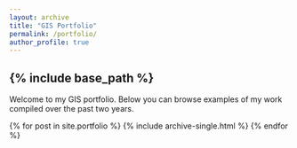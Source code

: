 ```yaml
---
layout: archive
title: "GIS Portfolio"
permalink: /portfolio/
author_profile: true
---
```



{% include base_path %}
-----------------------------------
Welcome to my GIS portfolio. Below you can browse examples of my work compiled over the past two years.

{% for post in site.portfolio %}
  {% include archive-single.html %}
{% endfor %}

